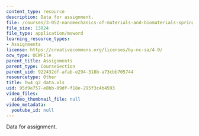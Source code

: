 ```yaml
---
content_type: resource
description: Data for assignment.
file: /courses/3-052-nanomechanics-of-materials-and-biomaterials-spring-2007/95d9e757e8bb09dff18e295f3c4b4593_hw4_q2_data.xls
file_size: 13824
file_type: application/msword
learning_resource_types:
- Assignments
license: https://creativecommons.org/licenses/by-nc-sa/4.0/
ocw_type: OCWFile
parent_title: Assignments
parent_type: CourseSection
parent_uid: 922432df-afab-e294-318b-a73cbb705744
resourcetype: Other
title: hw4_q2_data.xls
uid: 95d9e757-e8bb-09df-f18e-295f3c4b4593
video_files:
  video_thumbnail_file: null
video_metadata:
  youtube_id: null
---
```

Data for assignment.